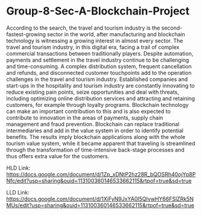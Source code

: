 # Group-8-Sec-A-Blockchain-Project
According to the search, the travel and tourism industry is the second-fastest-growing sector in the world, after manufacturing and blockchain technology is witnessing a growing interest in almost every sector. The travel and tourism industry, in this digital era, facing a trail of complex commercial transactions between traditionally players. Despite automation, payments and settlement in the travel industry continue to be challenging and time-consuming. A complex distribution system, frequent cancellation and refunds, and disconnected customer touchpoints add to the operation challenges in the travel and tourism industry.
Established companies and start-ups in the hospitality and tourism industry are constantly innovating to reduce existing pain points, seize opportunities and deal with threats, including optimizing online distribution services and attracting and retaining customers, for example through loyalty programs. Blockchain technology can make an important contribution to this and is also expected to contribute to innovation in the areas of payments, supply chain management and fraud prevention.
Blockchain can replace traditional intermediaries and add in the value system in order to identify potential benefits. The results imply blockchain applications along with the whole tourism value system, while it became apparent that traveling is streamlined through the transformation of time-intensive back-stage processes and thus offers extra value for the customers. 

HLD Link: https://docs.google.com/document/d/1Zp_xDNtP2hz28R_bQOSRh40ojYp8PNfc/edit?usp=sharing&ouid=113100360146533662115&rtpof=true&sd=true

LLD Link: https://docs.google.com/document/d/1XiFyN9JxYA0I5QIvwHY66FSlZRk5NMUs/edit?usp=sharing&ouid=113100360146533662115&rtpof=true&sd=true
